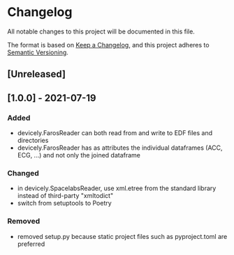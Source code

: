 # Changelog
All notable changes to this project will be documented in this file.

The format is based on [Keep a Changelog](https://keepachangelog.com/en/1.0.0/),
and this project adheres to [Semantic Versioning](https://semver.org/spec/v2.0.0.html).

## [Unreleased]

## [1.0.0] - 2021-07-19
### Added
- devicely.FarosReader can both read from and write to EDF files and directories
- devicely.FarosReader has as attributes the individual dataframes (ACC, ECG, ...) and not only the joined dataframe

### Changed
- in devicely.SpacelabsReader, use xml.etree from the standard library instead of third-party "xmltodict"
- switch from setuptools to Poetry

### Removed
- removed setup.py because static project files such as pyproject.toml are preferred